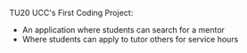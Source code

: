 TU20 UCC's First Coding Project:
- An application where students can search for a mentor
- Where students can apply to tutor others for service hours
